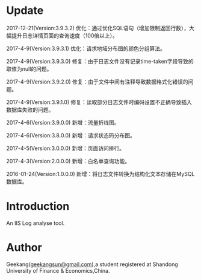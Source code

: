 # Update
2017-12-21(Version:3.9.3.2) 优化：通过优化SQL语句（增加限制返回行数），大幅提升日志详情页面的查询速度（100倍以上）。

2017-4-9(Version:3.9.3.1) 优化：请求地域分布图的颜色分组算法。

2017-4-9(Version:3.9.3.0) 修复：由于日志文件没有记录time-taken字段导致的取值为null的问题。

2017-4-9(Version:3.9.2.0) 修复：由于文件中间有注释导致数据格式化错误的问题。

2017-4-9(Version:3.9.1.0) 修复：读取部分日志文件时编码设置不正确导致插入数据库失败的问题。

2017-4-6(Version:3.9.0.0) 新增：流量折线图。

2017-4-6(Version:3.8.0.0) 新增：请求状态码分布图。

2017-4-5(Version:3.0.0.0) 新增：页面访问排行。

2017-4-3(Version:2.0.0.0) 新增：白名单查询功能。
  
2016-01-24(Version:1.0.0.0) 新增：将日志文件转换为结构化文本存储在MySQL数据库。

# Introduction

An IIS Log analyse tool.

# Author

Geekang(geekangsun@gmail.com),a student registered at Shandong University of Finance & Economics,China.
